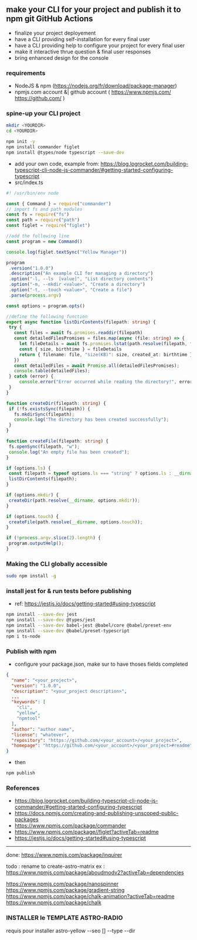 ## make your CLI for your project and publish it to npm git GitHub Actions

 * finalize your project deployement
 * have a CLI providing self-installation for every final user
 * have a CLI providing help to configure your project for every final user
 * make it interactive thrue question & final user responses
 * bring enhanced design for the console

### requirements
 * NodeJS & npm (https://nodejs.org/fr/download/package-manager)
 * npmjs.com account &| github account ( https://www.npmjs.com/ https://github.com/ )

### spine-up your CLI project

```bash
mkdir <YOURDIR>
cd <YOURDIR>

npm init -y
npm install commander figlet
npm install @types/node typescript --save-dev
```
 * add your own code, example from: https://blog.logrocket.com/building-typescript-cli-node-js-commander/#getting-started-configuring-typescript
 * src/index.ts
 ```ts
 #! /usr/bin/env node

const { Command } = require("commander")
// import fs and path modules
const fs = require("fs")
const path = require("path")
const figlet = require("figlet")

//add the following line
const program = new Command()

console.log(figlet.textSync("Yellow Manager"))

program
  .version("1.0.0")
  .description("An example CLI for managing a directory")
  .option("-l, --ls  [value]", "List directory contents")
  .option("-m, --mkdir <value>", "Create a directory")
  .option("-t, --touch <value>", "Create a file")
  .parse(process.argv)

const options = program.opts()

//define the following function
export async function listDirContents(filepath: string) {
  try {
    const files = await fs.promises.readdir(filepath)
    const detailedFilesPromises = files.map(async (file: string) => {
      let fileDetails = await fs.promises.lstat(path.resolve(filepath, file))
      const { size, birthtime } = fileDetails
      return { filename: file, "size(KB)": size, created_at: birthtime }
    })
    const detailedFiles = await Promise.all(detailedFilesPromises);
    console.table(detailedFiles);
  } catch (error) {
      console.error("Error occurred while reading the directory!", error)
  }
}

function createDir(filepath: string) {
  if (!fs.existsSync(filepath)) {
    fs.mkdirSync(filepath);
    console.log("The directory has been created successfully");
  }
}

function createFile(filepath: string) {
  fs.openSync(filepath, "w");
  console.log("An empty file has been created");
}

if (options.ls) {
  const filepath = typeof options.ls === "string" ? options.ls : __dirname;
  listDirContents(filepath);
}

if (options.mkdir) {
  createDir(path.resolve(__dirname, options.mkdir));
}

if (options.touch) {
  createFile(path.resolve(__dirname, options.touch));
}

if (!process.argv.slice(2).length) {
  program.outputHelp();
}
 ```


### Making the CLI globally accessible
```bash
sudo npm install -g
```

### install jest for & run tests before publishing
 * ref: https://jestjs.io/docs/getting-started#using-typescript
```bash
npm install --save-dev jest
npm install --save-dev @types/jest
npm install --save-dev babel-jest @babel/core @babel/preset-env
npm install --save-dev @babel/preset-typescript
npm i ts-node
```

### Publish with npm
 * configure your package.json, make sur to have thoses fields completed
```json
{
  "name": "<your_project>",
  "version": "1.0.0",
  "description": "<your_project description>",
  ...
  "keywords": [
    "cli",
    "yellow",
    "npmtool"
  ],
  "author": "author name",
  "license": "whatever",
  "repository": "https://github.com/<your_account>/<your_project>",
  "homepage": "https://github.com/<your_account>/<your_project>#readme",
}
```
 * then
```bash
npm publish
```


### References

 * https://blog.logrocket.com/building-typescript-cli-node-js-commander/#getting-started-configuring-typescript
 * https://docs.npmjs.com/creating-and-publishing-unscoped-public-packages
 * https://www.npmjs.com/package/commander
 * https://www.npmjs.com/package//figlet?activeTab=readme
 * https://jestjs.io/docs/getting-started#using-typescript



----------------------------------------------------------------------------------------------
done: 
  https://www.npmjs.com/package/inquirer

todo : 
  rename to create-astro-matrix
  ex : https://www.npmjs.com/package/aboudmodv2?activeTab=dependencies
  
  https://www.npmjs.com/package/nanospinner
  https://www.npmjs.com/package/gradient-string
  https://www.npmjs.com/package/chalk-animation?activeTab=readme
  https://www.npmjs.com/package/chalk



### INSTALLER le TEMPLATE ASTRO-RADIO




requis pour installer astro-yellow
--seo []
--type 
--dir 
